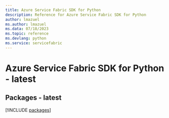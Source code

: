 ```yaml
---
title: Azure Service Fabric SDK for Python
description: Reference for Azure Service Fabric SDK for Python
author: lmazuel
ms.author: lmazuel
ms.data: 07/18/2023
ms.topic: reference
ms.devlang: python
ms.service: servicefabric
---
```

# Azure Service Fabric SDK for Python - latest
## Packages - latest
[!INCLUDE [packages](service-fabric-index.md)]
